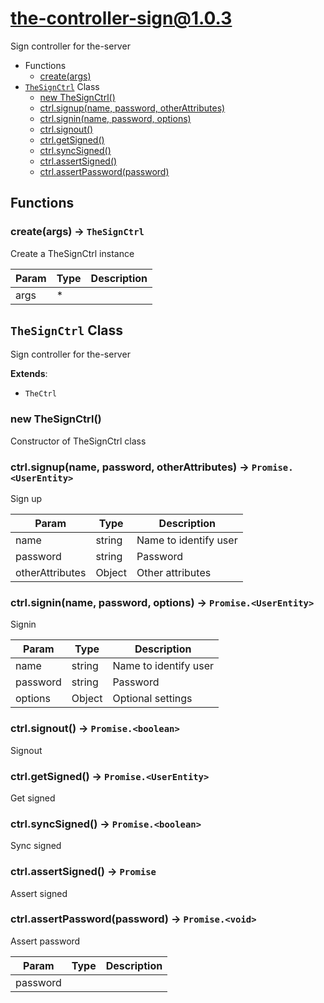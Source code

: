 # the-controller-sign@1.0.3

Sign controller for the-server

+ Functions
  + [create(args)](#the-controller-sign-function-create)
+ [`TheSignCtrl`](#the-controller-sign-classes) Class
  + [new TheSignCtrl()](#the-controller-sign-classes-the-sign-ctrl-constructor)
  + [ctrl.signup(name, password, otherAttributes)](#the-controller-sign-classes-the-sign-ctrl-signup)
  + [ctrl.signin(name, password, options)](#the-controller-sign-classes-the-sign-ctrl-signin)
  + [ctrl.signout()](#the-controller-sign-classes-the-sign-ctrl-signout)
  + [ctrl.getSigned()](#the-controller-sign-classes-the-sign-ctrl-getSigned)
  + [ctrl.syncSigned()](#the-controller-sign-classes-the-sign-ctrl-syncSigned)
  + [ctrl.assertSigned()](#the-controller-sign-classes-the-sign-ctrl-assertSigned)
  + [ctrl.assertPassword(password)](#the-controller-sign-classes-the-sign-ctrl-assertPassword)

## Functions

<a class='md-heading-link' name="the-controller-sign-function-create" ></a>

### create(args) -> `TheSignCtrl`

Create a TheSignCtrl instance

| Param | Type | Description |
| ----- | --- | -------- |
| args | * |  |



<a class='md-heading-link' name="the-controller-sign-classes"></a>

## `TheSignCtrl` Class

Sign controller for the-server

**Extends**: 

+ `TheCtrl`



<a class='md-heading-link' name="the-controller-sign-classes-the-sign-ctrl-constructor" ></a>

### new TheSignCtrl()

Constructor of TheSignCtrl class



<a class='md-heading-link' name="the-controller-sign-classes-the-sign-ctrl-signup" ></a>

### ctrl.signup(name, password, otherAttributes) -> `Promise.<UserEntity>`

Sign up

| Param | Type | Description |
| ----- | --- | -------- |
| name | string | Name to identify user |
| password | string | Password |
| otherAttributes | Object | Other attributes |


<a class='md-heading-link' name="the-controller-sign-classes-the-sign-ctrl-signin" ></a>

### ctrl.signin(name, password, options) -> `Promise.<UserEntity>`

Signin

| Param | Type | Description |
| ----- | --- | -------- |
| name | string | Name to identify user |
| password | string | Password |
| options | Object | Optional settings |


<a class='md-heading-link' name="the-controller-sign-classes-the-sign-ctrl-signout" ></a>

### ctrl.signout() -> `Promise.<boolean>`

Signout

<a class='md-heading-link' name="the-controller-sign-classes-the-sign-ctrl-getSigned" ></a>

### ctrl.getSigned() -> `Promise.<UserEntity>`

Get signed

<a class='md-heading-link' name="the-controller-sign-classes-the-sign-ctrl-syncSigned" ></a>

### ctrl.syncSigned() -> `Promise.<boolean>`

Sync signed

<a class='md-heading-link' name="the-controller-sign-classes-the-sign-ctrl-assertSigned" ></a>

### ctrl.assertSigned() -> `Promise`

Assert signed

<a class='md-heading-link' name="the-controller-sign-classes-the-sign-ctrl-assertPassword" ></a>

### ctrl.assertPassword(password) -> `Promise.<void>`

Assert password

| Param | Type | Description |
| ----- | --- | -------- |
| password |  |  |




